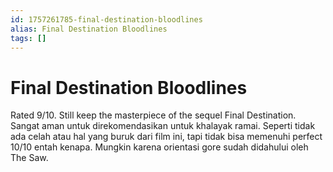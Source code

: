 ```yaml
---
id: 1757261785-final-destination-bloodlines
alias: Final Destination Bloodlines
tags: []
---
```

# Final Destination Bloodlines
Rated 9/10. Still keep the masterpiece of the sequel Final Destination. Sangat aman untuk direkomendasikan untuk khalayak ramai. Seperti tidak ada celah atau hal yang buruk dari film ini, tapi tidak bisa memenuhi perfect 10/10 entah kenapa. Mungkin karena orientasi gore sudah didahului oleh The Saw.

